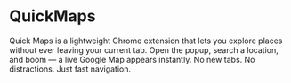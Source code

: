 # QuickMaps
Quick Maps is a lightweight Chrome extension that lets you explore places without ever leaving your current tab. Open the popup, search a location, and boom — a live Google Map appears instantly. No new tabs. No distractions. Just fast navigation.
